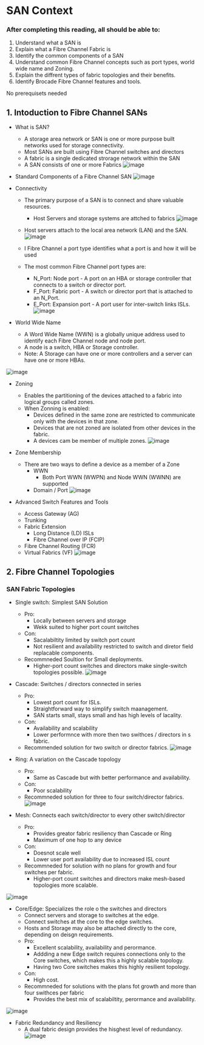 # SAN Context 
  ### After completing this reading, all should be able to:
  1. Understand what a SAN is
  2. Explain what a Fibre Channel Fabric is
  3. Identify the common components of a SAN
  4. Understand common Fibre Channel concepts such as port types, world wide name and Zoning.
  5. Explain the diffrent types of fabric topologies and their benefits.
  6. Identify Brocade Fibre Channel features and tools.

No prerequisets needed

## 1. Intoduction to Fibre Channel SANs

* What is SAN?
  - A storage area network or SAN is one or more purpose built networks used for storage connectivity.
  - Most SANs are built using Fibre Channel switches and directors
  - A fabric is a single dedicated strorage network within the SAN
  - A SAN consists of one or more Fabrics
    ![image](https://github.com/user-attachments/assets/3a5c958d-f64a-47f2-9da5-1c90c6029f2e)

* Standard Components of a Fibre Channel SAN
    ![image](https://github.com/user-attachments/assets/b23bca62-9cc1-4edf-a00c-f80c374ea024)

* Connectivity
  - The primary purpose of a SAN is to connect and share valuable resources.
    -  Host Servers and storage systems are attched to fabrics
![image](https://github.com/user-attachments/assets/83b6e638-07b4-4945-be6b-f1865d8e89fb)

  - Host servers attach to the local area network (LAN) and the SAN.
![image](https://github.com/user-attachments/assets/c47980df-a07b-4a4c-8cec-a4a4dff0a69f)

  - I Fibre Channel a port type identifies what a port is and how it will be used
  - The most common Fibre Channel port types are:
    - N_Port: Node port - A port on an HBA or storage controller that connects to a switch or director port.
    - F_Port: Fabric port - A switch or director port that is attached to an N_Port.
    - E_Port: Expansion port - A port user for inter-switch links ISLs.
![image](https://github.com/user-attachments/assets/da693fc9-c89e-4287-b3b7-431bae10d24a)


* World Wide Name
  - A Word Wide Name (WWN) is a globally unique address used to identify each Fibre Channel node and node port.
  - A node is a switch, HBA or Storage controller. 
  - Note: A Storage can have one or more controllers and a server can have one or more HBAs.

![image](https://github.com/user-attachments/assets/303d0ca3-f25e-4b5c-bb1e-38e37ad015a9)


* Zoning
  - Enables the partitioning of the devices attached to a fabric into logical groups called zones.
  - When Zonning is enabled:
    -  Devices defined in the same zone are restricted to communicate only with the devices in that zone.
    -  Devices that are not zoned are isolated from other devices in the fabric.
    -  A devices cam be member of multiple zones.
![image](https://github.com/user-attachments/assets/b1d4e843-0064-43e2-8afe-b88020a21058)

* Zone Membership
  - There are two ways to define a device as a member of a Zone
      - WWN
          - Both Port WWN (WWPN) and Node WWN (WWNN) are supported
      - Domain / Port
![image](https://github.com/user-attachments/assets/9ac53665-08f0-47bc-867a-9a4d9ee4d92a)

* Advanced Switch Features and Tools
  - Access Gateway (AG)
  - Trunking
  - Fabric Extension
      - Long Distance (LD) ISLs
      - Fibre Channel over IP (FCIP)
  - Fibre Channel Routing (FCR)
  - Virtual Fabrics (VF)
![image](https://github.com/user-attachments/assets/b9ffe2d4-aa70-480e-b185-d17b16593c4f)


## 2. Fibre Channel Topologies
  ### SAN Fabric Topologies
  * Single switch: Simplest SAN Solution
    - Pro:
        - Locally between servers and storage
        - Wekk suited to higher port count switches
    - Con:
        - Sacalabiltity limited by switch port count
        - Not resilient and availability restricted to switch and diretor field replacable components.
    - Recommneded Soultion for Small deployments.
        - Higher-port count switches and directors make single-switch topologies possible.
![image](https://github.com/user-attachments/assets/6092ef55-13c7-4f0b-a8c3-5c7321be45ae)

  * Cascade: Switches / directors connected in series
    - Pro:
        - Lowest port count for ISLs.
        - Straightforward way to simplify switch maanagement.
        - SAN starts small, stays small and has high levels of lacality.
    - Con:
        - Availability and scalability
        - Lower performnce with more then two swithces / directors in s fabric.
    - Recommended solution for two switch or director fabrics.
![image](https://github.com/user-attachments/assets/63285251-0c6b-4b95-9e33-8fce8f99414a)

  * Ring: A variation on the Cascade topology
    - Pro:
        - Same as Cascade but with better performance and availability.
    - Con:
        - Poor scalability
    - Recommneded solution for three to four switch/director fabrics.
![image](https://github.com/user-attachments/assets/752f1d3f-55c6-4561-a95d-989272391a55)

  * Mesh: Connects each switch/director to every other switch/director
    - Pro:
        - Provides greator fabric resiliency than Cascade or Ring
        - Maximum of one hop to any device
    - Con:
        - Doesnot scale well
        - Lower user port availability due to increased ISL count
    - Recommneded for solution with no plans for growth and four switches per fabric.
        - Higher-port count switches and directors make mesh-based topologies more scalable.

![image](https://github.com/user-attachments/assets/e5ec6457-f377-4140-b3b9-27700c905035)


  * Core/Edge: Specializes the role o the switches and directors
      - Connect servers and storage to switches at the edge.
      - Connect switches at the core to the edge switches.
      - Hosts and Storage may also be attached directly to the core, depending on deisgn requirements.
      - Pro:
          - Excellent scalability, availability and perormance.
          - Addding a new Edge switch requires connections only to the Core switches, which makes this a highly scalable topology.
          - Having two Core switches makes this highly resilient topology.
      - Con:
          - High cost.
      - Recommneded for solutions with the plans fot growth and more than four swithces per fabric
          - Provides the best mix of scalabiltity, perormance and availability.

![image](https://github.com/user-attachments/assets/e153cce1-8901-43f4-b481-02fe71db34a7)


  * Fabric Redundancy and Resiliency
      - A dual fabric design provides the hisghest level of redundancy.
![image](https://github.com/user-attachments/assets/c015d918-dbfa-429f-9cf9-0df308f1c097)




      
